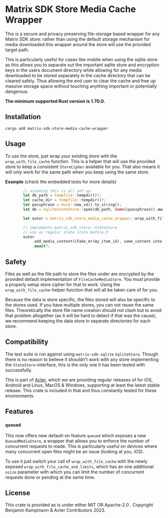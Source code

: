 # Matrix SDK Store Media Cache Wrapper

This is a secure and privacy preserving file-storage based wrapper for any Matrix SDK store: rather than using the default storage mechanism for media downloaded this wrapper around the store will use the provided target path.

This is particularly useful for cases like mobile when using the sqlite store as this allows you to separate out the important sqlite store and encryption keys in the users document directory while allowing for any media downloaded to be stored separately in the cache directory that can be cleared safely. Thus allowing the end user to clear the cache and free up massive storage space without touching anything important or potentially dangerous.

**The minimum supported Rust version is 1.70.0.**

## Installation

```
cargo add matrix-sdk-store-media-cache-wrapper
```

## Usage

To use the store, just wrap your existing store with the `wrap_with_file_cache` function. This is a helper that will use the provided store to keep a consistent `StoreCipher` available for you. That also means it will only work for the same path when you keep using the same store.

**Example** (check the embedded tests for more details)

```rust
        // assuming this is all set up:
        let db_path = tempfile::tempdir()?;
        let cache_dir = tempfile::tempdir()?;
        let passphrase = Uuid::new_v4().to_string();
        let db = SqliteStateStore::open(db_path, Some(&passphrase)).await?;

        let outer = matrix_sdk_store_media_cache_wrapper::wrap_with_file_cache(db, cache_dir.path().to_path_buf(), &passphrase).await?;

        // implements matrix_sdk_store::StateStore
        // use as regular state store before.P
        outer
            .add_media_content(&fake_mr(my_item_id), some_content.into())
            .await?;
```

## Safety

Files as well as the file path to store the files under are encrypted by the provided default implementation of `FileCacheMediaStore`. You _must_ provide a properly setup store cipher for that to work. Using the `wrap_with_file_cache`-helper function that will all be taken care of for you.

Because the data is store specific, the files stored will also be specific to the stores used. If you have multiple stores, you can not reuse the same files. Theoretically the store file name creation should not clash but to avoid that problem altogether (as it will be hard to detect if that was the cause), we recommend keeping the data store in separate directories for each store.

## Compatibility

The test suite is run against using `matrix-sdk-sqlite` `SqliteStore`. Though there is no reason to believe it shouldn't work with any store implementing the `StateStore`-interface, this is the only one it has been tested with successfully.

This is part of [Acter](https://acter.global), which we are providing regular releases of for iOS, Android and Linux, MacOS & Windows, supporting at least the latest stable release. This crate is included in that and thus constantly tested for these environments.

## Features

### `queued`

This now offers new default-on feature `queued` which exposes a new `QueuedMediaStore`, a wrapper that allows you to enforce the number of concurrent requests to made. This is particularly useful on devices where many concurrent open files might be an issue (looking at you, iOS).

To use it just switch your call of `wrap_with_file_cache` with the newly exposed `wrap_with_file_cache_and_limits`, which has an one additional `usize` parameter with which you can limit the number of concurrent requests done or pending at the same time.

## License

This crate is provided as is under either MIT OR Apache-2.0 . Copyright Benjamin Kampmann & Acter Contributors 2023.
